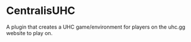 # CentralisUHC
A plugin that creates a UHC game/environment for players on the uhc.gg website to play on.
